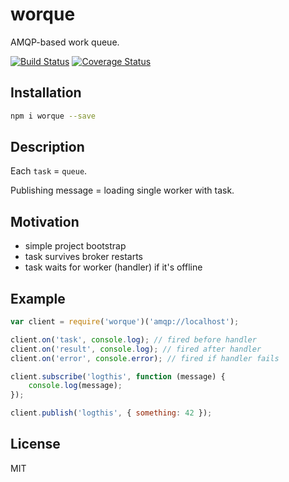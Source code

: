# worque

AMQP-based work queue.

[![Build Status](https://secure.travis-ci.org/titarenko/worque.png?branch=master)](https://travis-ci.org/titarenko/worque) [![Coverage Status](https://coveralls.io/repos/titarenko/worque/badge.png)](https://coveralls.io/r/titarenko/worque)

## Installation

```bash
npm i worque --save
```

## Description

Each `task` = `queue`. 

Publishing message = loading single worker with task.

## Motivation

- simple project bootstrap
- task survives broker restarts
- task waits for worker (handler) if it's offline

## Example

```js
var client = require('worque')('amqp://localhost');

client.on('task', console.log); // fired before handler
client.on('result', console.log); // fired after handler
client.on('error', console.error); // fired if handler fails

client.subscribe('logthis', function (message) {
	console.log(message);
});

client.publish('logthis', { something: 42 });
```

## License

MIT
